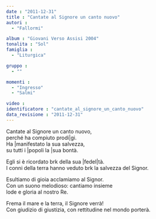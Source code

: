 ```yaml
---
date : "2011-12-31"
title : "Cantate al Signore un canto nuovo"
autori : 
  - "Fallormi"

album : "Giovani Verso Assisi 2004"
tonalita : "Sol"
famiglia : 
  - "Liturgica"

gruppo : 
  - ""

momenti : 
  - "Ingresso"
  - "Salmi"

video : 
identificatore : "cantate_al_signore_un_canto_nuovo"
data_revisione : "2011-12-31"
---
```

  
  
Cantate al Signore un canto nuovo,  
perché ha compiuto prodi|gi.  
Ha |manifestato la sua salvezza,  
su tutti i |popoli la |sua bontà.  
  
  
  
Egli si è ricordato brk della sua |fedel|tà.  
I conni della terra hanno veduto brk la salvezza del Signor.  
  
  
  
Esultiamo di gioia acclamiamo al Signor.   
Con un suono melodioso: cantiamo insieme  
lode e gloria al nostro Re.  
  
  
  
Frema il mare e la terra, il Signore verrà!   
Con giudizio di giustizia, con rettitudine nel mondo porterà.  
  
  
  
  
  
